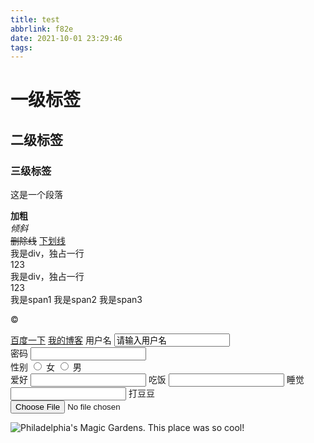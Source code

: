 ```yaml
---
title: test
abbrlink: f82e
date: 2021-10-01 23:29:46
tags:
---
```

<!DOCTYPE html>
<!-- html学习 -->
<h1>一级标签</h1>
<h2>二级标签</h3>
<h3>三级标签</h3>
<p>这是一个段落</p>
<strong>加粗</strong></br>
<em>倾斜</em></br>
<del >删除线</del>
<ins >下划线</ins>
<div>我是div，独占一行</div>123
<div>我是div，独占一行</div>123
</br>
<span>我是span1</span>
<span>我是span2</span>
<span>我是span3</span>
</br>
<p>&copy</p>
<!-- 在当前标签页打开链接 -->
<a href="https://baidu.com">百度一下</a>
<!-- 在新标签页打开链接 -->
<a href="https://aqdebug.com" target="_blank">我的博客</a>
<from>
<!-- text 文本框,用户可以在里面输入任何文本 -->
用户名 <input type="text" name="uname" value="请输入用户名"> <br>
<!-- password 密码框，用户输入看不了的密码 -->
密码   <input type="password" name="passwd"> </br>
<!-- 单选框 可以实现多选一 -->
性别   <input type="radio" name="sex"> 女 <input type="radio" name="sex"> 男 </br>
爱好   <input type="chechbox" name="like"> 吃饭 <input type="chechbox" name="like"> 睡觉 <input type="chechbox" name="like"> 打豆豆
</br>
<input type="file">



</from>


![Philadelphia's Magic Gardens. This place was so cool!](https://aqdebug-1307771998.cos.ap-hongkong.myqcloud.com/pictures/1.jpg "Philadelphia's Magic Gardens")
